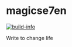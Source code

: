# magicse7en

[![build-info](https://travis-ci.org/magicse7en/magicse7en.github.io.svg?branch=master)](https://travis-ci.org/magicse7en/magicse7en.github.io)

Write to change life
